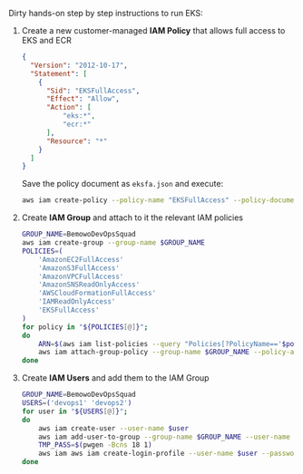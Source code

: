 Dirty hands-on step by step instructions to run EKS:

1. Create a new customer-managed **IAM Policy** that allows full access to EKS and ECR
    ```json
    {
      "Version": "2012-10-17",
      "Statement": [
        {
          "Sid": "EKSFullAccess",
          "Effect": "Allow",
          "Action": [
              "eks:*",
              "ecr:*"
          ],
          "Resource": "*"
        }
      ]
    }
    ```
    Save the policy document as `eksfa.json` and execute:
    ```bash
    aws iam create-policy --policy-name "EKSFullAccess" --policy-document file://eksfa.json
    ```
2. Create **IAM Group** and attach to it the relevant IAM policies
    ```bash
    GROUP_NAME=BemowoDevOpsSquad
    aws iam create-group --group-name $GROUP_NAME
    POLICIES=(
        'AmazonEC2FullAccess' 
        'AmazonS3FullAccess' 
        'AmazonVPCFullAccess' 
        'AmazonSNSReadOnlyAccess'
        'AWSCloudFormationFullAccess'
        'IAMReadOnlyAccess' 
        'EKSFullAccess'
    )
    for policy in "${POLICIES[@]}";
    do
        ARN=$(aws iam list-policies --query "Policies[?PolicyName=='$policy'].Arn" --output text)
        aws iam attach-group-policy --group-name $GROUP_NAME --policy-arn $ARN
    done
    ```
3. Create **IAM Users** and add them to the IAM Group
    ```bash
    GROUP_NAME=BemowoDevOpsSquad
    USERS=('devops1' 'devops2')
    for user in "${USERS[@]}";
    do
        aws iam create-user --user-name $user
        aws iam add-user-to-group --group-name $GROUP_NAME --user-name $user
        TMP_PASS=$(pwgen -Bcns 18 1)
        aws iam aws iam create-login-profile --user-name $user --password "$TMP_PASS" --password-reset-required  
    done
    ```
